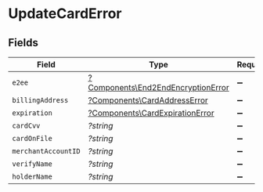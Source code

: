 # UpdateCardError


## Fields

| Field                                                                                   | Type                                                                                    | Required                                                                                | Description                                                                             |
| --------------------------------------------------------------------------------------- | --------------------------------------------------------------------------------------- | --------------------------------------------------------------------------------------- | --------------------------------------------------------------------------------------- |
| `e2ee`                                                                                  | [?Components\End2EndEncryptionError](../../Models/Components/End2EndEncryptionError.md) | :heavy_minus_sign:                                                                      | N/A                                                                                     |
| `billingAddress`                                                                        | [?Components\CardAddressError](../../Models/Components/CardAddressError.md)             | :heavy_minus_sign:                                                                      | N/A                                                                                     |
| `expiration`                                                                            | [?Components\CardExpirationError](../../Models/Components/CardExpirationError.md)       | :heavy_minus_sign:                                                                      | N/A                                                                                     |
| `cardCvv`                                                                               | *?string*                                                                               | :heavy_minus_sign:                                                                      | N/A                                                                                     |
| `cardOnFile`                                                                            | *?string*                                                                               | :heavy_minus_sign:                                                                      | N/A                                                                                     |
| `merchantAccountID`                                                                     | *?string*                                                                               | :heavy_minus_sign:                                                                      | N/A                                                                                     |
| `verifyName`                                                                            | *?string*                                                                               | :heavy_minus_sign:                                                                      | N/A                                                                                     |
| `holderName`                                                                            | *?string*                                                                               | :heavy_minus_sign:                                                                      | N/A                                                                                     |